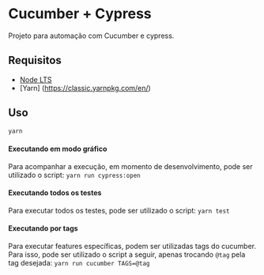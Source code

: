 # Cucumber + Cypress
Projeto para automação com Cucumber e cypress.

## Requisitos
- [Node LTS](https://nodejs.org/pt-br/)
- [Yarn] (https://classic.yarnpkg.com/en/)

## Uso
```bash
yarn
```

#### Executando em modo gráfico
Para acompanhar a execução, em momento de desenvolvimento, pode ser utilizado o script:
`yarn run cypress:open`

#### Executando todos os testes
Para executar todos os testes, pode ser utilizado o script:
`yarn test`

#### Executando por tags
Para executar features específicas, podem ser utilizadas tags do cucumber.
Para isso, pode ser utilizado o script a seguir, apenas trocando `@tag` pela tag desejada:
`yarn run cucumber TAGS=@tag`